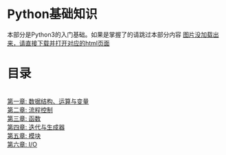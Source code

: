 # Python基础知识

本部分是Python3的入门基础。如果是掌握了的请跳过本部分内容
<a href="#">图片没加载出来，请直接下载并打开对应的html页面</a>
<br/>

# 目录
<br/>
<a href='./chpaters/chapter1.mdown'>第一章: 数据结构、运算与变量</a><br/>
<a href='./chpaters/chapter2.mdown'>第二章: 流程控制</a><br/>
<a href='./chpaters/chapter3.mdown'>第三章: 函数</a><br/>
<a href='./chpaters/chapter4.mdown'>第四章: 迭代与生成器</a><br/>
<a href='./chpaters/chapter5.mdown'>第五章: 模块</a><br/>
<a href='./chpaters/chapter6.mdown'>第六章: I/O</a><br/>